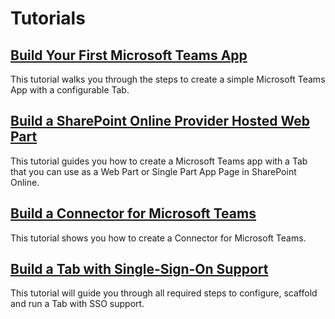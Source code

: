 # Tutorials

## [Build Your First Microsoft Teams App](tutorials/build-your-first-microsoft-teams-app.md)

This tutorial walks you through the steps to create a simple Microsoft Teams App with a configurable Tab.

## [Build a SharePoint Online Provider Hosted Web Part](tutorials/build-a-sharepoint-online-provider-hosted-web-part.md)

This tutorial guides you how to create a Microsoft Teams app with a Tab that you can use as a Web Part or Single Part App Page in SharePoint Online.

## [Build a Connector for Microsoft Teams](tutorials/build-a-connector-for-microsoft-teams.md)

This tutorial shows you how to create a Connector for Microsoft Teams.

## [Build a Tab with Single-Sign-On Support](tutorials/build-a-tab-with-sso-support.md)

This tutorial will guide you through all required steps to configure, scaffold and run a Tab with SSO support.


